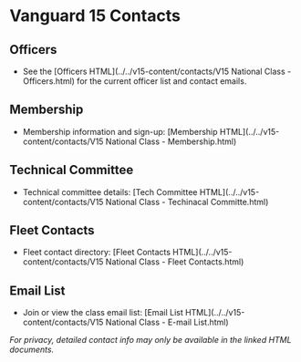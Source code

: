 # Vanguard 15 Contacts

## Officers
- See the [Officers HTML](../../v15-content/contacts/V15 National Class - Officers.html) for the current officer list and contact emails.

## Membership
- Membership information and sign-up: [Membership HTML](../../v15-content/contacts/V15 National Class - Membership.html)

## Technical Committee
- Technical committee details: [Tech Committee HTML](../../v15-content/contacts/V15 National Class - Techinacal Committe.html)

## Fleet Contacts
- Fleet contact directory: [Fleet Contacts HTML](../../v15-content/contacts/V15 National Class - Fleet Contacts.html)

## Email List
- Join or view the class email list: [Email List HTML](../../v15-content/contacts/V15 National Class - E-mail List.html)

*For privacy, detailed contact info may only be available in the linked HTML documents.*
